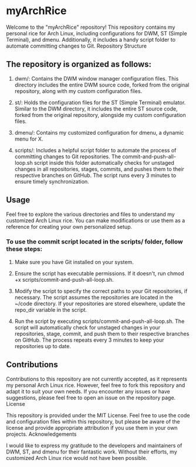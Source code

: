 # myArchRice

Welcome to the "myArchRice" repository! This repository contains my personal rice for Arch Linux, including configurations for DWM, ST (Simple Terminal), and dmenu. Additionally, it includes a handy script folder to automate committing changes to Git.
Repository Structure

## The repository is organized as follows:

1. dwm/: Contains the DWM window manager configuration files. This directory includes the entire DWM source code, forked from the original repository, along with my custom configuration files.

2. st/: Holds the configuration files for the ST (Simple Terminal) emulator. Similar to the DWM directory, it includes the entire ST source code, forked from the original repository, alongside my custom configuration files.

3. dmenu/: Contains my customized configuration for dmenu, a dynamic menu for X.

4. scripts/: Includes a helpful script folder to automate the process of committing changes to Git repositories. The commit-and-push-all-loop.sh script inside this folder automatically checks for unstaged changes in all repositories, stages, commits, and pushes them to their respective branches on GitHub. The script runs every 3 minutes to ensure timely synchronization.

## Usage

Feel free to explore the various directories and files to understand my customized Arch Linux rice. You can make modifications or use them as a reference for creating your own personalized setup.

### To use the commit script located in the scripts/ folder, follow these steps:

1. Make sure you have Git installed on your system.

2. Ensure the script has executable permissions. If it doesn't, run chmod +x scripts/commit-and-push-all-loop.sh.

3. Modify the script to specify the correct paths to your Git repositories, if necessary. The script assumes the repositories are located in the ~/code directory. If your repositories are stored elsewhere, update the repo_dir variable in the script.

4. Run the script by executing scripts/commit-and-push-all-loop.sh. The script will automatically check for unstaged changes in your repositories, stage, commit, and push them to their respective branches on GitHub. The process repeats every 3 minutes to keep your repositories up to date.

## Contributions

Contributions to this repository are not currently accepted, as it represents my personal Arch Linux rice. However, feel free to fork this repository and adapt it to suit your own needs. If you encounter any issues or have suggestions, please feel free to open an issue on the repository page.
License

This repository is provided under the MIT License. Feel free to use the code and configuration files within this repository, but please be aware of the license and provide appropriate attribution if you use them in your own projects.
Acknowledgements

I would like to express my gratitude to the developers and maintainers of DWM, ST, and dmenu for their fantastic work. Without their efforts, my customized Arch Linux rice would not have been possible.

